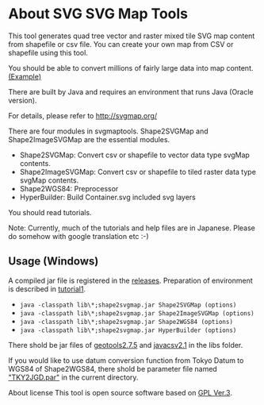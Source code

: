 # About SVG SVG Map Tools

This tool generates quad tree vector and raster mixed tile SVG map content from shapefile or csv file.
You can create your own map from CSV or shapefile using this tool.

You should be able to convert millions of fairly large data into map content. [(Example)](http://svgmap.org/devinfo/devkddi/lvl0.1/rev14/SVGMapper_r14.html#visibleLayer=worldcities&hiddenLayer=polygonAuthoringTester)

There are built by Java and requires an environment that runs Java (Oracle version).

For details, please refer to http://svgmap.org/


There are four modules in svgmaptools. Shape2SVGMap and Shape2ImageSVGMap are the essential modules.

* Shape2SVGMap: Convert csv or shapefile to vector data type svgMap contents.
* Shape2ImageSVGMap: Convert csv or shapefile to tiled raster data type svgMap contents.
* Shape2WGS84:  Preprocessor
* HyperBuilder: Build Container.svg included svg layers

You should read tutorials.

Note: Currently, much of the tutorials and help files are in Japanese. Please do somehow with google translation etc :-)

## Usage (Windows)

A compiled jar file is registered in the [releases](https://github.com/svgmap/svgMapTools/releases). Preparation of environment is described in [tutorial1](tutorials).

* `java -classpath lib\*;shape2svgmap.jar Shape2SVGMap (options)`
* `java -classpath lib\*;shape2svgmap.jar Shape2ImageSVGMap (options)`
* `java -classpath lib\*;shape2svgmap.jar Shape2WGS84 (options)`
* `java -classpath lib\*;shape2svgmap.jar HyperBuilder (options)`


There shold be jar files of [geotools2.7.5](https://sourceforge.net/projects/geotools/files/GeoTools%202.7%20Releases/2.7.5/) and [javacsv2.1](https://sourceforge.net/projects/javacsv/) in the libs folder.

If you would like to use datum conversion function from Tokyo Datum to WGS84 of Shape2WGS84,
there shold be parameter file named ["TKY2JGD.par"](http://www.gsi.go.jp/sokuchikijun/tky2jgd_download.html) in the current directory.

About license
This tool is open source software based on [GPL Ver.3](LICENSE).
